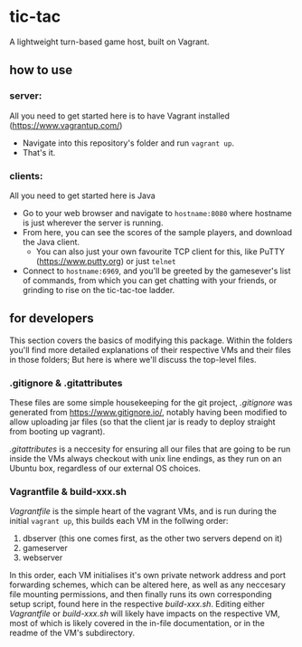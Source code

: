 # tic-tac
A lightweight turn-based game host, built on Vagrant.

## how to use

### server:
All you need to get started here is to have Vagrant installed (https://www.vagrantup.com/)
 - Navigate into this repository's folder and run ```vagrant up```.
 - That's it.
 
### clients:
All you need to get started here is Java
 - Go to your web browser and navigate to ```hostname:8080``` where hostname is just wherever the server is running.
 - From here, you can see the scores of the sample players, and download the Java client.
   - You can also just your own favourite TCP client for this, like PuTTY (https://www.putty.org) or just ```telnet```
 - Connect to ```hostname:6969```, and you'll be greeted by the gamesever's list of commands, from which you can get chatting with your friends, or grinding to rise on the tic-tac-toe ladder.

## for developers
This section covers the basics of modifying this package. Within the folders you'll find more detailed explanations of their respective VMs and their files in those folders; But here is where we'll discuss the top-level files.

### .gitignore & .gitattributes
These files are some simple housekeeping for the git project, *.gitignore* was generated from https://www.gitignore.io/, notably having been modified to allow uploading jar files (so that the client jar is ready to deploy straight from booting up vagrant). 

*.gitattributes* is a neccesity for ensuring all our files that are going to be run inside the VMs always checkout with unix line endings, as they run on an Ubuntu box, regardless of our external OS choices.

### Vagrantfile & build-xxx.sh
*Vagrantfile* is the simple heart of the vagrant VMs, and is run during the initial ```vagrant up```, this builds each VM in the follwing order:
 1. dbserver (this one comes first, as the other two servers depend on it)
 2. gameserver 
 3. webserver
 
In this order, each VM initialises it's own private network address and port forwarding schemes, which can be altered here, as well as any neccesary file mounting permissions, and then finally runs its own corresponding setup script, found here in the respective *build-xxx.sh*. Editing either *Vagrantfile* or *build-xxx.sh* will likely have impacts on the respective VM, most of which is likely covered in the in-file documentation, or in the readme of the VM's subdirectory.
